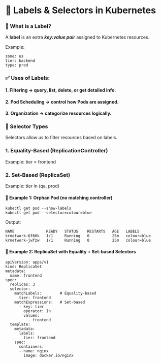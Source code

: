 # 🔖 Labels & Selectors in Kubernetes
### 📌 What is a Label?

A **label** is an extra ***key:value pair*** assigned to Kubernetes resources.

Example:
```
zone: us
tier: backend
type: prod
```

### ✅ Uses of Labels:

#### 1. Filtering → query, list, delete, or get detailed info.

#### 2. Pod Scheduling → control how Pods are assigned.

#### 3. Organization → categorize resources logically.

### 📌 Selector Types

Selectors allow us to filter resources based on labels.

### 1. Equality-Based (ReplicationController)

Example: tier = frontend

### 2. Set-Based (ReplicaSet)

Example: tier in (qa, prod)

#### 🔹 Example 1: Orphan Pod (no matching controller)
```
kubectl get pod --show-labels
kubectl get pod --selector=colour=blue
```

Output:
```
NAME              READY   STATUS    RESTARTS   AGE   LABELS
krnetwork-6f66k   1/1     Running   0          25m   colour=blue
krnetwork-jwfzw   1/1     Running   0          25m   colour=blue
```
#### 🔹 Example 2: ReplicaSet with Equality + Set-based Selectors
```
apiVersion: apps/v1
kind: ReplicaSet
metadata:
  name: frontend
spec:
  replicas: 3
  selector:
    matchLabels:        # Equality-based
      tier: frontend
    matchExpressions:   # Set-based
      - key: tier
        operator: In
        values:
          - frontend
  template:
    metadata:
      labels:
        tier: frontend
    spec:
      containers:
      - name: nginx
        image: docker.io/nginx
```
